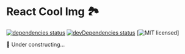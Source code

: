# React Cool Img 🏞

[![dependencies status](https://img.shields.io/david/wellyshen/react-cool-img?style=flat-square)](https://david-dm.org/wellyshen/react-cool-img)
[![devDependencies status](https://img.shields.io/david/dev/wellyshen/react-cool-img?style=flat-square)](https://david-dm.org/wellyshen/react-cool-img?type=dev)
[![MIT licensed](https://img.shields.io/github/license/wellyshen/react-cool-img?style=flat-square)]

🚧 Under constructing...
